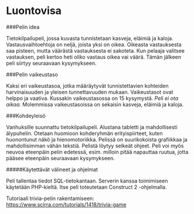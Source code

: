 # Luontovisa

###Pelin idea

Tietokilpailupeli, jossa kuvasta tunnistetaan kasveja, eläimiä ja kaloja. Vastausvaihtoehtoja on neljä, joista yksi on oikea. Oikeasta vastauksesta saa pisteen, mutta väärästä vastauksesta ei sakoteta. Kun pelaaja valitsee vastauksen, peli kertoo heti oliko vastaus oikea vai väärä. Tämän jälkeen peli siirtyy seuraavaan kysymykseen.

###Pelin vaikeustaso

Kaksi eri vaikeustasoa, jotka määräytyvät tunnistettavien kohteiden harvinaisuuden ja yleisen tunnettavuuden mukaan. Vaikeustasot ovat helppo ja vaativa. Kussakin vaikeustasossa on 15 kysymystä. *Peli ei ota aikaa.* Molemmissa vaikeustasoissa on sekaisin kasveja, eläimiä ja kaloja.

###Kohdeyleisö

Vanhuksille suunnattu tietokilpailupeli. Alustana tabletti ja mahdollisesti älypuhelin. Otetaan huomioon kohderyhmän erityispiirteet, kuten huonontunut näkö ja hienomotoriikka. Pelissä on suurikokoista grafiikkaa ja mahdollisimman vähän tekstiä. Pelistä löytyy selkeät ohjeet. Peli voi myös neuvoa eteenpäin pelin edetessä, esim. milloin pitää napauttaa ruutua, jotta pääsee eteenpäin seuraavaan kysymykseen.


#####Käytettävät välineet ja ohjelmat

Peli tallentaa tiedot SQL-tietokantaan. Serverin kanssa toimimiseen käytetään PHP-kieltä. Itse peli toteutetaan Construct 2 -ohjelmalla.

Tutoriaali trivia-pelin rakentamiseen:
https://www.scirra.com/tutorials/1418/trivia-game 
